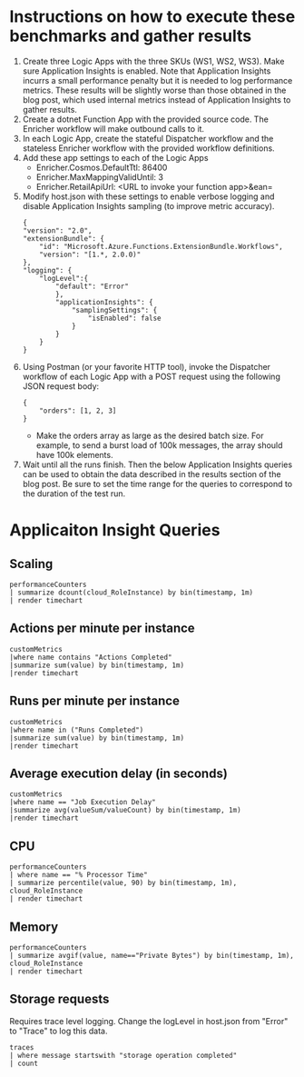 # Instructions on how to execute these benchmarks and gather results

1. Create three Logic Apps with the three SKUs (WS1, WS2, WS3). Make sure Application Insights is enabled. Note that Application Insights incurrs a small performance penalty but it is needed to log performance metrics. These results will be slightly worse than those obtained in the blog post, which used internal metrics instead of Application Insights to gather results.
2. Create a dotnet Function App with the provided source code. The Enricher workflow will make outbound calls to it.
3. In each Logic App, create the stateful Dispatcher workflow and the stateless Enricher workflow with the provided workflow definitions.
4. Add these app settings to each of the Logic Apps
    * Enricher.Cosmos.DefaultTtl: 86400
    * Enricher.MaxMappingValidUntil: 3
    * Enricher.RetailApiUrl: \<URL to invoke your function app\>&ean=
5. Modify host.json with these settings to enable verbose logging and disable Application Insights sampling (to improve metric accuracy).
    ```
    {
    "version": "2.0",
    "extensionBundle": {
        "id": "Microsoft.Azure.Functions.ExtensionBundle.Workflows",
        "version": "[1.*, 2.0.0)"
    },
    "logging": {
        "logLevel":{
            "default": "Error"
            },
            "applicationInsights": {
                "samplingSettings": {
                    "isEnabled": false
                }
            }
        }
    }
    ```
6. Using Postman (or your favorite HTTP tool), invoke the Dispatcher workflow of each Logic App with a POST request using the following JSON request body:
    ```
    {
        "orders": [1, 2, 3]
    }
    ```
    - Make the orders array as large as the desired batch size. For example, to send a burst load of 100k messages, the array should have 100k elements.
7. Wait until all the runs finish. Then the below Application Insights queries can be used to obtain the data described in the results section of the blog post. Be sure to set the time range for the queries to correspond to the duration of the test run.

# Applicaiton Insight Queries

## Scaling
```
performanceCounters
| summarize dcount(cloud_RoleInstance) by bin(timestamp, 1m)
| render timechart
```

## Actions per minute per instance
```
customMetrics
|where name contains "Actions Completed"
|summarize sum(value) by bin(timestamp, 1m)
|render timechart
```

## Runs per minute per instance
```
customMetrics
|where name in ("Runs Completed")
|summarize sum(value) by bin(timestamp, 1m)
|render timechart
```

## Average execution delay (in seconds)
```
customMetrics
|where name == "Job Execution Delay"
|summarize avg(valueSum/valueCount) by bin(timestamp, 1m)
|render timechart
```

## CPU
```
performanceCounters
| where name == "% Processor Time"
| summarize percentile(value, 90) by bin(timestamp, 1m), cloud_RoleInstance
| render timechart
```

## Memory
```
performanceCounters
| summarize avgif(value, name=="Private Bytes") by bin(timestamp, 1m), cloud_RoleInstance
| render timechart
```

## Storage requests 
Requires trace level logging. Change the logLevel in host.json from "Error" to "Trace" to log this data.
````
traces
| where message startswith "storage operation completed"
| count
````